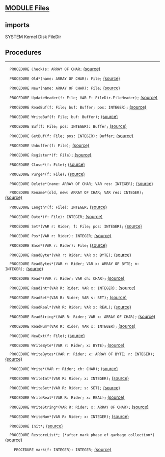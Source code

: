 
## [MODULE Files](https://github.com/io-core/Files/blob/main/Files.Mod)

  ## imports
 SYSTEM Kernel Disk FileDir
## Procedures
---

`  PROCEDURE Check(s: ARRAY OF CHAR;` [(source)](https://github.com/io-core/Files/blob/main/Files.Mod#L65)


`  PROCEDURE Old*(name: ARRAY OF CHAR): File;` [(source)](https://github.com/io-core/Files/blob/main/Files.Mod#L83)


`  PROCEDURE New*(name: ARRAY OF CHAR): File;` [(source)](https://github.com/io-core/Files/blob/main/Files.Mod#L118)


`  PROCEDURE UpdateHeader(f: File; VAR F: FileDir.FileHeader);` [(source)](https://github.com/io-core/Files/blob/main/Files.Mod#L142)


`  PROCEDURE ReadBuf(f: File; buf: Buffer; pos: INTEGER);` [(source)](https://github.com/io-core/Files/blob/main/Files.Mod#L149)


`  PROCEDURE WriteBuf(f: File; buf: Buffer);` [(source)](https://github.com/io-core/Files/blob/main/Files.Mod#L160)


`  PROCEDURE Buf(f: File; pos: INTEGER): Buffer;` [(source)](https://github.com/io-core/Files/blob/main/Files.Mod#L186)


`  PROCEDURE GetBuf(f: File; pos: INTEGER): Buffer;` [(source)](https://github.com/io-core/Files/blob/main/Files.Mod#L194)


`  PROCEDURE Unbuffer(f: File);` [(source)](https://github.com/io-core/Files/blob/main/Files.Mod#L209)


`  PROCEDURE Register*(f: File);` [(source)](https://github.com/io-core/Files/blob/main/Files.Mod#L235)


`  PROCEDURE Close*(f: File);` [(source)](https://github.com/io-core/Files/blob/main/Files.Mod#L245)


`  PROCEDURE Purge*(f: File);` [(source)](https://github.com/io-core/Files/blob/main/Files.Mod#L250)


`  PROCEDURE Delete*(name: ARRAY OF CHAR; VAR res: INTEGER);` [(source)](https://github.com/io-core/Files/blob/main/Files.Mod#L267)


`  PROCEDURE Rename*(old, new: ARRAY OF CHAR; VAR res: INTEGER);` [(source)](https://github.com/io-core/Files/blob/main/Files.Mod#L277)


`  PROCEDURE Length*(f: File): INTEGER;` [(source)](https://github.com/io-core/Files/blob/main/Files.Mod#L295)


`  PROCEDURE Date*(f: File): INTEGER;` [(source)](https://github.com/io-core/Files/blob/main/Files.Mod#L299)


`  PROCEDURE Set*(VAR r: Rider; f: File; pos: INTEGER);` [(source)](https://github.com/io-core/Files/blob/main/Files.Mod#L305)


`  PROCEDURE Pos*(VAR r: Rider): INTEGER;` [(source)](https://github.com/io-core/Files/blob/main/Files.Mod#L319)


`  PROCEDURE Base*(VAR r: Rider): File;` [(source)](https://github.com/io-core/Files/blob/main/Files.Mod#L323)


`  PROCEDURE ReadByte*(VAR r: Rider; VAR x: BYTE);` [(source)](https://github.com/io-core/Files/blob/main/Files.Mod#L327)


`  PROCEDURE ReadBytes*(VAR r: Rider; VAR x: ARRAY OF BYTE; n: INTEGER);` [(source)](https://github.com/io-core/Files/blob/main/Files.Mod#L344)


`  PROCEDURE Read*(VAR r: Rider; VAR ch: CHAR);` [(source)](https://github.com/io-core/Files/blob/main/Files.Mod#L350)


`  PROCEDURE ReadInt*(VAR R: Rider; VAR x: INTEGER);` [(source)](https://github.com/io-core/Files/blob/main/Files.Mod#L367)


`  PROCEDURE ReadSet*(VAR R: Rider; VAR s: SET);` [(source)](https://github.com/io-core/Files/blob/main/Files.Mod#L373)


`  PROCEDURE ReadReal*(VAR R: Rider; VAR x: REAL);` [(source)](https://github.com/io-core/Files/blob/main/Files.Mod#L378)


`  PROCEDURE ReadString*(VAR R: Rider; VAR x: ARRAY OF CHAR);` [(source)](https://github.com/io-core/Files/blob/main/Files.Mod#L383)


`  PROCEDURE ReadNum*(VAR R: Rider; VAR x: INTEGER);` [(source)](https://github.com/io-core/Files/blob/main/Files.Mod#L393)


`  PROCEDURE NewExt(f: File);` [(source)](https://github.com/io-core/Files/blob/main/Files.Mod#L402)


`  PROCEDURE WriteByte*(VAR r: Rider; x: BYTE);` [(source)](https://github.com/io-core/Files/blob/main/Files.Mod#L409)


`  PROCEDURE WriteBytes*(VAR r: Rider; x: ARRAY OF BYTE; n: INTEGER);` [(source)](https://github.com/io-core/Files/blob/main/Files.Mod#L430)


`  PROCEDURE Write*(VAR r: Rider; ch: CHAR);` [(source)](https://github.com/io-core/Files/blob/main/Files.Mod#L436)


`  PROCEDURE WriteInt*(VAR R: Rider; x: INTEGER);` [(source)](https://github.com/io-core/Files/blob/main/Files.Mod#L457)


`  PROCEDURE WriteSet*(VAR R: Rider; s: SET);` [(source)](https://github.com/io-core/Files/blob/main/Files.Mod#L464)


`  PROCEDURE WriteReal*(VAR R: Rider; x: REAL);` [(source)](https://github.com/io-core/Files/blob/main/Files.Mod#L468)


`  PROCEDURE WriteString*(VAR R: Rider; x: ARRAY OF CHAR);` [(source)](https://github.com/io-core/Files/blob/main/Files.Mod#L472)


`  PROCEDURE WriteNum*(VAR R: Rider; x: INTEGER);` [(source)](https://github.com/io-core/Files/blob/main/Files.Mod#L478)


`  PROCEDURE Init*;` [(source)](https://github.com/io-core/Files/blob/main/Files.Mod#L486)


`  PROCEDURE RestoreList*; (*after mark phase of garbage collection*)` [(source)](https://github.com/io-core/Files/blob/main/Files.Mod#L490)


`    PROCEDURE mark(f: INTEGER): INTEGER;` [(source)](https://github.com/io-core/Files/blob/main/Files.Mod#L493)

